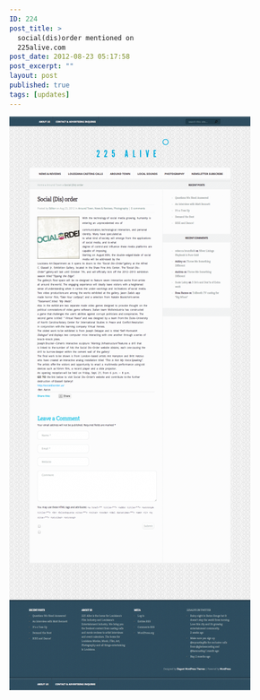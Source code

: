 ```yaml
---
ID: 224
post_title: >
  social(dis)order mentioned on
  225alive.com
post_date: 2012-08-23 05:17:58
post_excerpt: ""
layout: post
published: true
tags: [updates]
---
```

<a href="/uploads/2013/03/Social-Dis-order-225Alive.com_.png"><img class="alignnone size-large wp-image-225" alt="Social (Dis) order - 225Alive.com" src="/uploads/2013/03/Social-Dis-order-225Alive.com_-430x1024.png" width="430" height="1024" /></a>
